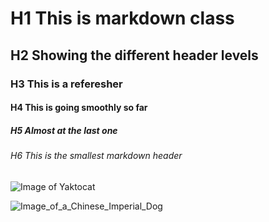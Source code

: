 # H1 This is markdown class

## H2 Showing the different header levels

### H3 This is a referesher 

#### H4 This is going smoothly so far

##### H5 Almost at the last one

###### H6 This is the smallest markdown header

![Image of Yaktocat](https://octodex.github.com/images/yaktocat.png)

![Image_of_a_Chinese_Imperial_Dog](https://img.freepik.com/premium-vector/chinese-imperial-dog-breed-cute-cartoon-kawaii-character-animal-pet-isolated-sticker-illustration_633389-1864.jpg?w=2000)
